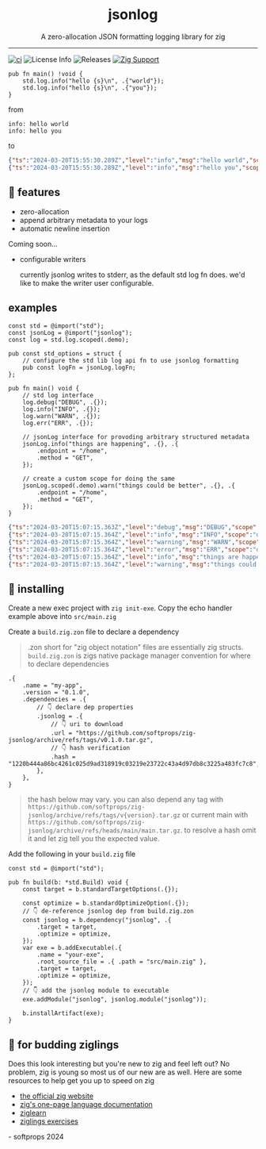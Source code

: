 <h1 align="center">
    jsonlog
</h1>

<div align="center">
    A zero-allocation JSON formatting logging library for zig
</div>

---

[![ci](https://github.com/softprops/zig-jsonlog/actions/workflows/ci.yml/badge.svg)](https://github.com/softprops/zig-jsonlog/actions/workflows/ci.yml) ![License Info](https://img.shields.io/github/license/softprops/zig-jsonlog) ![Releases](https://img.shields.io/github/v/release/softprops/zig-jsonlog) [![Zig Support](https://img.shields.io/badge/zig-0.11.0-black?logo=zig)](https://ziglang.org/documentation/0.11.0/)

```zig
pub fn main() !void {
    std.log.info("hello {s}\n", .{"world"});
    std.log.info("hello {s}\n", .{"you"});
}
```

from

```
info: hello world
info: hello you
```

to

```json
{"ts":"2024-03-20T15:55:30.289Z","level":"info","msg":"hello world","scope":"default"}
{"ts":"2024-03-20T15:55:30.289Z","level":"info","msg":"hello you","scope":"default"}
```

## 🍬 features

- zero-allocation
- append arbitrary metadata to your logs
- automatic newline insertion

Coming soon...

- configurable writers

  currently jsonlog writes to stderr, as the default std log fn does. we'd like to make the writer user configurable.

## examples

```zig
const std = @import("std");
const jsonLog = @import("jsonlog");
const log = std.log.scoped(.demo);

pub const std_options = struct {
    // configure the std lib log api fn to use jsonlog formatting
    pub const logFn = jsonLog.logFn;
};

pub fn main() void {
    // std log interface
    log.debug("DEBUG", .{});
    log.info("INFO", .{});
    log.warn("WARN", .{});
    log.err("ERR", .{});

    // jsonLog interface for provoding arbitrary structured metadata
    jsonLog.info("things are happening", .{}, .{
        .endpoint = "/home",
        .method = "GET",
    });

    // create a custom scope for doing the same
    jsonLog.scoped(.demo).warn("things could be better", .{}, .{
        .endpoint = "/home",
        .method = "GET",
    });
}
```

```json
{"ts":"2024-03-20T15:07:15.363Z","level":"debug","msg":"DEBUG","scope":"demo"}
{"ts":"2024-03-20T15:07:15.364Z","level":"info","msg":"INFO","scope":"demo"}
{"ts":"2024-03-20T15:07:15.364Z","level":"warning","msg":"WARN","scope":"demo"}
{"ts":"2024-03-20T15:07:15.364Z","level":"error","msg":"ERR","scope":"demo"}
{"ts":"2024-03-20T15:07:15.364Z","level":"info","msg":"things are happening","scope":"default","meta":{"endpoint":"/home","method":"GET"}}
{"ts":"2024-03-20T15:07:15.364Z","level":"warning","msg":"things could be better","scope":"demo","meta":{"endpoint":"/home","method":"GET"}}
```

## 📼 installing

Create a new exec project with `zig init-exe`. Copy the echo handler example above into `src/main.zig`

Create a `build.zig.zon` file to declare a dependency

> .zon short for "zig object notation" files are essentially zig structs. `build.zig.zon` is zigs native package manager convention for where to declare dependencies

```zig
.{
    .name = "my-app",
    .version = "0.1.0",
    .dependencies = .{
        // 👇 declare dep properties
        .jsonlog = .{
            // 👇 uri to download
            .url = "https://github.com/softprops/zig-jsonlog/archive/refs/tags/v0.1.0.tar.gz",
            // 👇 hash verification
            .hash = "1220b444a86bc4261c025d9ad318919c03219e23722c43a4d97db8c3225a483fc7c8",
        },
    },
}
```

> the hash below may vary. you can also depend any tag with `https://github.com/softprops/zig-jsonlog/archive/refs/tags/v{version}.tar.gz` or current main with `https://github.com/softprops/zig-jsonlog/archive/refs/heads/main/main.tar.gz`. to resolve a hash omit it and let zig tell you the expected value.

Add the following in your `build.zig` file

```zig
const std = @import("std");

pub fn build(b: *std.Build) void {
    const target = b.standardTargetOptions(.{});

    const optimize = b.standardOptimizeOption(.{});
    // 👇 de-reference jsonlog dep from build.zig.zon
    const jsonlog = b.dependency("jsonlog", .{
        .target = target,
        .optimize = optimize,
    });
    var exe = b.addExecutable(.{
        .name = "your-exe",
        .root_source_file = .{ .path = "src/main.zig" },
        .target = target,
        .optimize = optimize,
    });
    // 👇 add the jsonlog module to executable
    exe.addModule("jsonlog", jsonlog.module("jsonlog"));

    b.installArtifact(exe);
}
```

## 🥹 for budding ziglings

Does this look interesting but you're new to zig and feel left out? No problem, zig is young so most us of our new are as well. Here are some resources to help get you up to speed on zig

- [the official zig website](https://ziglang.org/)
- [zig's one-page language documentation](https://ziglang.org/documentation/0.11.0/)
- [ziglearn](https://ziglearn.org/)
- [ziglings exercises](https://github.com/ratfactor/ziglings)

\- softprops 2024
